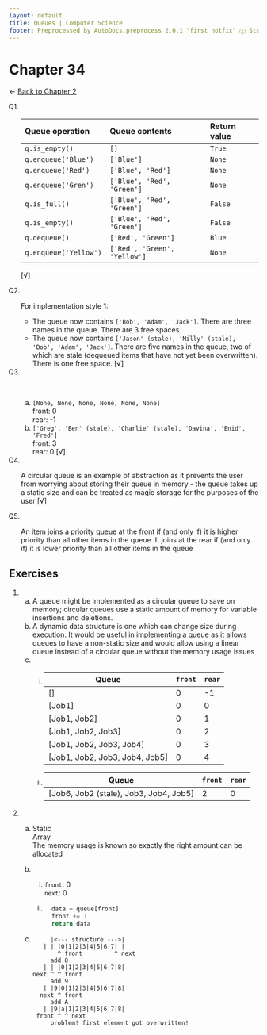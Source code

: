 ```yaml
---
layout: default
title: Queues | Computer Science
footer: Preprocessed by AutoDocs.preprocess 2.0.1 "first hotfix" ⓒ Starwort, 2020
---
```


<style>
  :not(ul) + ol {
    counter-reset: list-ctr;
    list-style-type: none;
    list-style-position: outside;
  }
  :not(ul) + ol > li {
    counter-increment: list-ctr;
  }
  :not(ul) + ol > li::before {
    content:"Q" counter(list-ctr) ". ";
    margin-left: -25px;
  }
  ol ol > li::before {
    content:none;
  }
  ol ul {
    list-style-type: lower-alpha;
  }
  ol ul ul {
    list-style-type: lower-roman;
  }
  ul ol {
    list-style-type: circle;
  }
  ol ol {
    list-style-type: circle;
  }
  ul {
    list-style-type: decimal;
  }
  ul ul {
    list-style-type: lower-alpha;
  }
  ul ul ul {
    list-style-type: lower-roman;
  }
</style>

# Chapter 34

← [Back to Chapter 2](./index.html)

1. Queue operation | Queue contents | Return value
    :--- | :--- | :---
    `q.is_empty()` | `[]` | `True`
    `q.enqueue('Blue')` | `['Blue']` | `None`
    `q.enqueue('Red')` | `['Blue', 'Red']` | `None`
    `q.enqueue('Gren')` | `['Blue', 'Red', 'Green']` | `None`
    `q.is_full()` | `['Blue', 'Red', 'Green']` | `False`
    `q.is_empty()` | `['Blue', 'Red', 'Green']` | `False`
    `q.dequeue()` | `['Red', 'Green']` | `Blue`
    `q.enqueue('Yellow')` | `['Red', 'Green', 'Yellow']` | `None`

    [√]

2. For implementation style 1:
    1. The queue now contains `['Bob', 'Adam', 'Jack']`. There are three names in the queue. There are 3 free spaces.
    2. The queue now contains `['Jason' (stale), 'Milly' (stale), 'Bob', 'Adam', 'Jack']`. There are five names in the queue, two of which are stale (dequeued items that have not yet been overwritten). There is one free space. [√]
3. &#x200b;
    - `[None, None, None, None, None, None]`  
    front: 0  
    rear: -1
    - `['Greg', 'Ben' (stale), 'Charlie' (stale), 'Davina', 'Enid', 'Fred']`  
    front: 3  
    rear: 0 [√]

4. A circular queue is an example of abstraction as it prevents the user from worrying about storing their queue in memory - the queue takes up a static size and can be treated as magic storage for the purposes of the user [√]
5. An item joins a priority queue at the front if (and only if) it is higher priority than all other items in the queue. It joins at the rear if (and only if) it is lower priority than all other items in the queue

## Exercises

- &#x200b;
  - A queue might be implemented as a circular queue to save on memory; circular queues use a static amount of memory for variable insertions and deletions.
  - A dynamic data structure is one which can change size during execution. It would be useful in implementing a queue as it allows queues to have a non-static size and would allow using a linear queue instead of a circular queue without the memory usage issues
  - &#x200b;
    - Queue | `front` | `rear`
        --- | --- | ---
        [] | 0 | -1
        [Job1] | 0 | 0
        [Job1, Job2] | 0 | 1
        [Job1, Job2, Job3] | 0 | 2
        [Job1, Job2, Job3, Job4] | 0 | 3
        [Job1, Job2, Job3, Job4, Job5] | 0 | 4
    - Queue | `front` | `rear`
        --- | --- | ---
        [Job6, Job2 (stale), Job3, Job4, Job5] | 2 | 0
- &#x200b;
  - Static  
    Array  
    The memory usage is known so exactly the right amount can be allocated
  - &#x200b;
    - `front`: 0  
        `next`: 0

    - ```py
        data = queue[front]
        front += 1
        return data
        ```

  - ```text
         |<--- structure --->|
       | | |0|1|2|3|4|5|6|7| |
           ^ front         ^ next
         add 8
       | | |0|1|2|3|4|5|6|7|8|
    next ^ ^ front
         add 9
       | |9|0|1|2|3|4|5|6|7|8|
      next ^ front
         add A
       | |9|a|1|2|3|4|5|6|7|8|
     front ^ ^ next
         problem! first element got overwritten!
    ```
